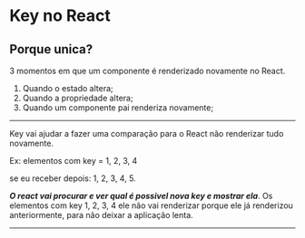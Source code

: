 # Key no React

## Porque unica?

3 momentos em que um componente é renderizado novamente no React.

1. Quando o estado altera; 
2. Quando a propriedade altera;
3. Quando um componente pai renderiza novamente;

--- 

Key vai ajudar a fazer uma comparação para o React não renderizar tudo novamente.

Ex: elementos com key = 1, 2, 3, 4

se eu receber depois: 1, 2, 3, 4, 5. 

***O react vai procurar e ver qual é possivel nova key e mostrar ela***. Os elementos com key 1, 2, 3, 4 ele não vai renderizar porque ele já renderizou anteriormente, para não deixar a aplicação lenta.

--- 



